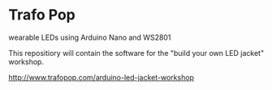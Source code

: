 Trafo Pop
=========

wearable LEDs using Arduino Nano and WS2801

This repositiory will contain the software for the "build your own LED jacket" workshop.

http://www.trafopop.com/arduino-led-jacket-workshop
